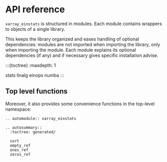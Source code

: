 # API reference
`xarray_einstats` is structured in modules.
Each module contains wrappers to objects of a single library.

This keeps the library organized and eases handling of
optional dependencies: modules are not imported
when importing the library, only when importing the
module. Each module explains its optional dependencies
(if any) and if necessary gives specific installation advise.

:::{toctree}
:maxdepth: 1

stats
linalg
einops
numba
:::

## Top level functions
Moreover, it also provides some convenience functions in the top-level namespace:

```{eval-rst}
.. automodule:: xarray_einstats
```

```{eval-rst}
.. autosummary::
  :toctree: generated/

  sort
  empty_ref
  ones_ref
  zeros_ref
```
